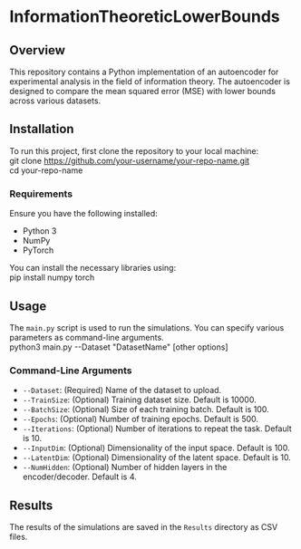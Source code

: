 # InformationTheoreticLowerBounds

## Overview
This repository contains a Python implementation of an autoencoder for experimental analysis in the field of information theory. The autoencoder is designed to compare the mean squared error (MSE) with lower bounds across various datasets.

## Installation

To run this project, first clone the repository to your local machine: \
git clone https://github.com/your-username/your-repo-name.git \
cd your-repo-name

### Requirements

Ensure you have the following installed:
- Python 3
- NumPy
- PyTorch

You can install the necessary libraries using: \
pip install numpy torch

## Usage

The `main.py` script is used to run the simulations. You can specify various parameters as command-line arguments. \
python3 main.py --Dataset "DatasetName" [other options]

### Command-Line Arguments

- `--Dataset`: (Required) Name of the dataset to upload.
- `--TrainSize`: (Optional) Training dataset size. Default is 10000.
- `--BatchSize`: (Optional) Size of each training batch. Default is 100.
- `--Epochs`: (Optional) Number of training epochs. Default is 500.
- `--Iterations`: (Optional) Number of iterations to repeat the task. Default is 10.
- `--InputDim`: (Optional) Dimensionality of the input space. Default is 100.
- `--LatentDim`: (Optional) Dimensionality of the latent space. Default is 10.
- `--NumHidden`: (Optional) Number of hidden layers in the encoder/decoder. Default is 4.

## Results

The results of the simulations are saved in the `Results` directory as CSV files.
